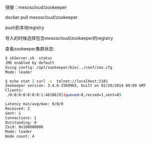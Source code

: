 镜像：mesoscloud/zookeeper

docker pull mesoscloud/zookeeper 

push到本地registry

导入的时候选择包含mesoscloud/zookeeper的registry

查看zookeeper集群状态:

```bash
$ zkServer.sh  status
JMX enabled by default
Using config: /opt/zookeeper/bin/../conf/zoo.cfg
Mode: leader
```

```bash
$ echo stat | curl -s  telnet://localhost:2181
Zookeeper version: 3.4.6-1569965, built on 02/20/2014 09:09 GMT
Clients:
 /0:0:0:0:0:0:0:1:46186[0](queued=0,recved=1,sent=0)

Latency min/avg/max: 0/0/0
Received: 2
Sent: 1
Connections: 1
Outstanding: 0
Zxid: 0x100000000
Mode: leader
Node count: 4
```

